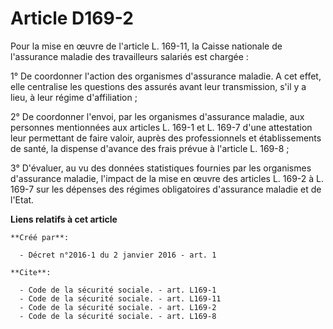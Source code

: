# Article D169-2

Pour la mise en œuvre de l'article L. 169-11, la Caisse nationale de l'assurance maladie des travailleurs salariés est
chargée : 

1° De coordonner l'action des organismes d'assurance maladie. A cet effet, elle centralise les questions des assurés avant
leur transmission, s'il y a lieu, à leur régime d'affiliation ; 

2° De coordonner l'envoi, par les organismes d'assurance maladie, aux personnes mentionnées aux articles L. 169-1 et L. 169-7
d'une attestation leur permettant de faire valoir, auprès des professionnels et établissements de santé, la dispense d'avance
des frais prévue à l'article L. 169-8 ; 

3° D'évaluer, au vu des données statistiques fournies par les organismes d'assurance maladie, l'impact de la mise en œuvre
des articles L. 169-2 à L. 169-7 sur les dépenses des régimes obligatoires d'assurance maladie et de l'Etat.

**Liens relatifs à cet article**

	**Créé par**:

	  - Décret n°2016-1 du 2 janvier 2016 - art. 1

	**Cite**:

	  - Code de la sécurité sociale. - art. L169-1
	  - Code de la sécurité sociale. - art. L169-11
	  - Code de la sécurité sociale. - art. L169-2
	  - Code de la sécurité sociale. - art. L169-8
